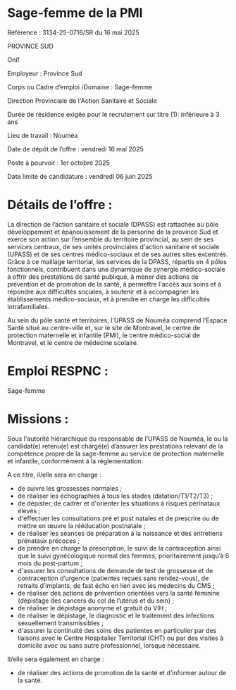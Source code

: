 # Sage-femme de la PMI

Référence : 3134-25-0716/SR du 16 mai 2025

PROVINCE SUD

Onif

Employeur : Province Sud

Corps ou Cadre d’emploi /Domaine : Sage-femme

Direction Provinciale de l'Action Sanitaire et Sociale

Durée de résidence exigée pour le recrutement sur titre (1): inférieure à 3 ans

Lieu de travail : Nouméa

Date de dépôt de l’offre : vendredi 16 mai 2025

Poste à pourvoir : 1er octobre 2025

Date limite de candidature : vendredi 06 juin 2025

# Détails de l’offre :

La direction de l’action sanitaire et sociale (DPASS) est rattachée au pôle développement et épanouissement de la personne de la province Sud et exerce son action sur l’ensemble du territoire provincial, au sein de ses services centraux, de ses unités provinciales d'action sanitaire et sociale (UPASS) et de ses centres médico-sociaux et de ses autres sites excentrés. Grâce à ce maillage territorial, les services de la DPASS, répartis en 4 pôles fonctionnels, contribuent dans une dynamique de synergie médico-sociale à offrir des prestations de santé publique, à mener des actions de prévention et de promotion de la santé, à permettre l'accès aux soins et à répondre aux difficultés sociales, à soutenir et à accompagner les établissements médico-sociaux, et à prendre en charge les difficultés intrafamiliales.

Au sein du pôle santé et territoires, l'UPASS de Nouméa comprend l’Espace Santé situé au centre-ville et, sur le site de Montravel, le centre de protection maternelle et infantile (PMI), le centre médico-social de Montravel, et le centre de médecine scolaire.

# Emploi RESPNC :

Sage-femme

# Missions :

Sous l'autorité hiérarchique du responsable de l’UPASS de Nouméa, le ou la candidat(e) retenu(e) est chargé(e) d’assurer les prestations relevant de la compétence propre de la sage-femme au service de protection maternelle et infantile, conformément à la réglementation.

A ce titre, il/elle sera en charge :

- de suivre les grossesses normales ;
- de réaliser les échographies à tous les stades (datation/T1/T2/T3) ;
- de dépister, de cadrer et d'orienter les situations à risques périnataux élevés ;
- d'effectuer les consultations pré et post natales et de prescrire ou de mettre en œuvre la rééducation postnatale ;
- de réaliser les séances de préparation à la naissance et des entretiens prénataux précoces ;
- de prendre en charge la prescription, le suivi de la contraception ainsi que le suivi gynécologique normal des femmes, prioritairement jusqu’à 6 mois du post-partum ;
- d'assurer les consultations de demande de test de grossesse et de contraception d’urgence (patientes reçues sans rendez-vous), de retraits d’implants, de fast écho en lien avec les médecins du CMS ;
- de réaliser des actions de prévention orientées vers la santé féminine (dépistage des cancers du col de l’utérus et du sein) ;
- de réaliser le dépistage anonyme et gratuit du VIH ;
- de réaliser le dépistage, le diagnostic et le traitement des infections sexuellement transmissibles ;
- d'assurer la continuité des soins des patientes en particulier par des liaisons avec le Centre Hospitalier Territorial (CHT) ou par des visites à domicile avec ou sans autre professionnel, lorsque nécessaire.

Il/elle sera également en charge :

- de réaliser des actions de promotion de la santé et d’informer autour de la santé.